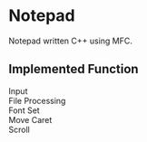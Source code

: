 # Notepad
Notepad written C++ using MFC.

## Implemented Function     
Input   
File Processing   
Font Set   
Move Caret   
Scroll   
